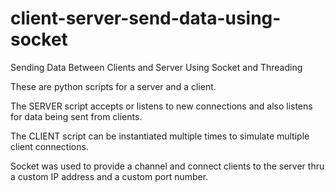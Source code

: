 # client-server-send-data-using-socket
Sending Data Between Clients and Server Using Socket and Threading

These are python scripts for a server and a client.

The SERVER script accepts or listens to new connections and also listens for data being sent from clients.

The CLIENT script can be instantiated multiple times to simulate multiple client connections.

Socket was used to provide a channel and connect clients to the server thru a custom IP address and a custom port number.
